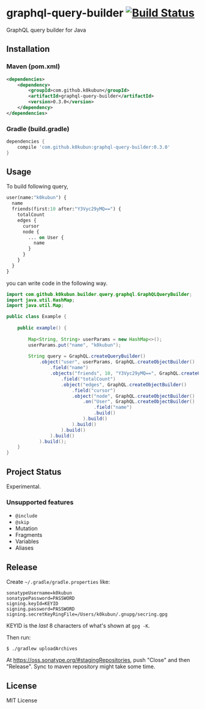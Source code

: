 # graphql-query-builder [![Build Status](https://travis-ci.org/k0kubun/graphql-query-builder.svg?branch=master)](https://travis-ci.org/k0kubun/graphql-query-builder)

GraphQL query builder for Java

## Installation

### Maven (pom.xml)

```xml
<dependencies>
    <dependency>
        <groupId>com.github.k0kubun</groupId>
        <artifactId>graphql-query-builder</artifactId>
        <version>0.3.0</version>
    </dependency>
</dependencies>
```

### Gradle (build.gradle)

```groovy
dependencies {
    compile 'com.github.k0kubun:graphql-query-builder:0.3.0'
}
```

## Usage

To build following query,

```graphql
user(name:"k0kubun") {
  name
  friends(first:10 after:"Y3Vyc29yMQ==") {
    totalCount
    edges {
      cursor
      node {
        ... on User {
          name
        }
      }
    }
  }
}
```

you can write code in the following way.

```java
import com.github.k0kubun.builder.query.graphql.GraphQLQueryBuilder;
import java.util.HashMap;
import java.util.Map;

public class Example {
    
    public example() {
    
        Map<String, String> userParams = new HashMap<>();
        userParams.put("name", "k0kubun");
        
        String query = GraphQL.createQueryBuilder()
            .object("user", userParams, GraphQL.createObjectBuilder()
                .field("name")
                .objects("friends", 10, "Y3Vyc29yMQ==", GraphQL.createObjectBuilder()
                    .field("totalCount")
                    .object("edges", GraphQL.createObjectBuilder()
                        .field("cursor")
                        .object("node", GraphQL.createObjectBuilder()
                            .on("User", GraphQL.createObjectBuilder()
                                .field("name")
                                .build()
                            ).build()
                        ).build()
                    ).build()
                ).build()
            ).build();
    }
}
```

## Project Status

Experimental.

### Unsupported features

- `@include`
- `@skip`
- Mutation
- Fragments
- Variables
- Aliases

## Release

Create `~/.gradle/gradle.properties` like:

```
sonatypeUsername=k0kubun
sonatypePassword=PASSWORD
signing.keyId=KEYID
signing.password=PASSWORD
signing.secretKeyRingFile=/Users/k0kubun/.gnupg/secring.gpg
```

KEYID is the _last_ 8 characters of what's shown at `gpg -K`.

Then run:

```
$ ./gradlew uploadArchives
```

At https://oss.sonatype.org/#stagingRepositories, push "Close" and then "Release".
Sync to maven repository might take some time.

## License

MIT License
